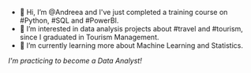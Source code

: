 - 👋 Hi, I’m @Andreea and I've just completed a training course on #Python, #SQL and #PowerBI.
- 👀 I’m interested in data analysis projects about #travel and #tourism, since I graduated in Tourism Management.
- 🌱 I’m currently learning more about Machine Learning and Statistics.

<i>I'm practicing to become a Data Analyst!</i>
